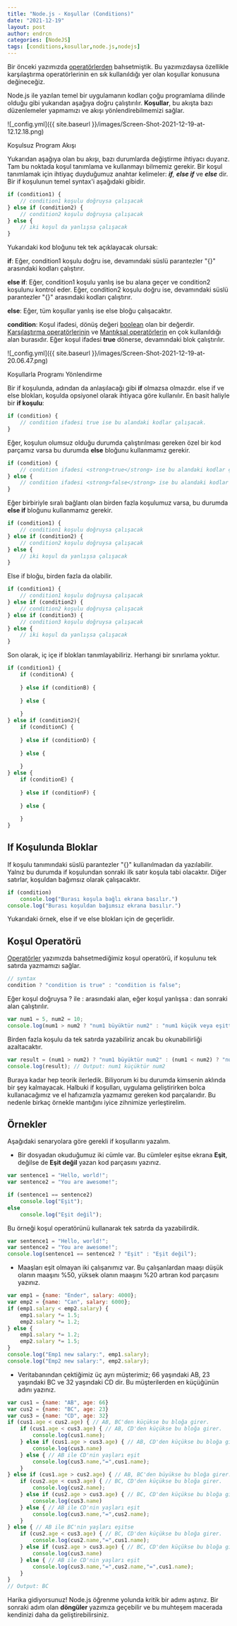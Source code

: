```yaml
---
title: "Node.js - Koşullar (Conditions)"
date: "2021-12-19"
layout: post
author: endrcn
categories: [NodeJS]
tags: [conditions,kosullar,node.js,nodejs]
---
```


Bir önceki yazımızda [operatörlerden](https://endrcn.dev/nodejs/operators/) bahsetmiştik. Bu yazımızdaysa özellikle karşılaştırma operatörlerinin en sık kullanıldığı yer olan koşullar konusuna değineceğiz.

Node.js ile yazılan temel bir uygulamanın kodları çoğu programlama dilinde olduğu gibi yukarıdan aşağıya doğru çalıştırılır. **Koşullar**, bu akışta bazı düzenlemeler yapmamızı ve akışı yönlendirebilmemizi sağlar.

![_config.yml]({{ site.baseurl }}/images/Screen-Shot-2021-12-19-at-12.12.18.png)

Koşulsuz Program Akışı

Yukarıdan aşağıya olan bu akışı, bazı durumlarda değiştirme ihtiyacı duyarız. Tam bu noktada koşul tanımlama ve kullanmayı bilmemiz gerekir. Bir koşul tanımlamak için ihtiyaç duyduğumuz anahtar kelimeler: _**if**, **else if**_ ve **_else_** dir. Bir if koşulunun temel syntax'i aşağıdaki gibidir.

```javascript
if (condition1) {
    // condition1 koşulu doğruysa çalışacak
} else if (condition2) {
    // condition2 koşulu doğruysa çalışacak
} else {
    // iki koşul da yanlışsa çalışacak
}
```

Yukarıdaki kod bloğunu tek tek açıklayacak olursak:

**if**: Eğer, condition1 koşulu doğru ise, devamındaki süslü parantezler "{}" arasındaki kodları çalıştırır.

**else if**: Eğer, condition1 koşulu yanlış ise bu alana geçer ve condition2 koşulunu kontrol eder. Eğer, condition2 koşulu doğru ise, devamındaki süslü parantezler "{}" arasındaki kodları çalıştırır.

**else**: Eğer, tüm koşullar yanlış ise else bloğu çalışacaktır.

**condition**: Koşul ifadesi, dönüş değeri [boolean](https://endrcn.dev/nodejs/data-types/#Booleans) olan bir değerdir. [Karş](https://endrcn.dev/nodejs/operators/)[ılaştırma operatörlerinin](https://endrcn.dev/nodejs/operators/#Karsilastirma_Operatorleri) ve [Mantıksal operatörlerin](https://endrcn.dev/nodejs/operators/#Mantiksal_Operatorler) en çok kullanıldığı alan burasıdır. Eğer koşul ifadesi **true** dönerse, devamındaki blok çalıştırılır.

![_config.yml]({{ site.baseurl }}/images/Screen-Shot-2021-12-19-at-20.06.47.png)

Koşullarla Programı Yönlendirme

Bir if koşulunda, adından da anlaşılacağı gibi **if** olmazsa olmazdır. else if ve else blokları, koşulda opsiyonel olarak ihtiyaca göre kullanılır. En basit haliyle bir **if koşulu**:

```javascript
if (condition) {
    // condition ifadesi true ise bu alandaki kodlar çalışacak.
}
```

Eğer, koşulun olumsuz olduğu durumda çalıştırılması gereken özel bir kod parçamız varsa bu durumda **else** bloğunu kullanmamız gerekir.

```javascript
if (condition) {
    // condition ifadesi <strong>true</strong> ise bu alandaki kodlar çalışacak.
} else {
    // condition ifadesi <strong>false</strong> ise bu alandaki kodlar çalışacak.
}
```

Eğer birbiriyle sıralı bağlantı olan birden fazla koşulumuz varsa, bu durumda **else if** bloğunu kullanmamız gerekir.

```javascript
if (condition1) {
    // condition1 koşulu doğruysa çalışacak
} else if (condition2) {
    // condition2 koşulu doğruysa çalışacak
} else {
    // iki koşul da yanlışsa çalışacak
}
```

Else if bloğu, birden fazla da olabilir.

```javascript
if (condition1) {
    // condition1 koşulu doğruysa çalışacak
} else if (condition2) {
    // condition2 koşulu doğruysa çalışacak
} else if (condition3) {
    // condition3 koşulu doğruysa çalışacak
} else {
    // iki koşul da yanlışsa çalışacak
}
```

Son olarak, iç içe if blokları tanımlayabiliriz. Herhangi bir sınırlama yoktur.

```javascript
if (condition1) {
    if (conditionA) {
        
    } else if (conditionB) {
        
    } else {
        
    }
} else if (condition2){
    if (conditionC) {
        
    } else if (conditionD) {
        
    } else {
        
    }
} else {
    if (conditionE) {
        
    } else if (conditionF) {
        
    } else {
        
    }
}
```

## If Koşulunda Bloklar

If koşulu tanımındaki süslü parantezler "{}" kullanılmadan da yazılabilir. Yalnız bu durumda if koşulundan sonraki ilk satır koşula tabi olacaktır. Diğer satırlar, koşuldan bağımsız olarak çalışacaktır.

```javascript
if (condition)
    console.log("Burası koşula bağlı ekrana basılır.")
console.log("Burası koşuldan bağımsız ekrana basılır.")
```

Yukarıdaki örnek, else if ve else blokları için de geçerlidir.

## Koşul Operatörü

[Operatörler](https://endrcn.dev/nodejs/operators/) yazımızda bahsetmediğimiz koşul operatörü, if koşulunu tek satırda yazmamızı sağlar.

```javascript
// syntax
condition ? "condition is true" : "condition is false";
```

Eğer koşul doğruysa ? ile : arasındaki alan, eğer koşul yanlışsa : dan sonraki alan çalıştırılır.

```javascript
var num1 = 5, num2 = 10;
console.log(num1 > num2 ? "num1 büyüktür num2" : "num1 küçük veya eşittir num2");
```

Birden fazla koşulu da tek satırda yazabiliriz ancak bu okunabilirliği azaltacaktır.

```javascript
var result = (num1 > num2) ? "num1 büyüktür num2" : (num1 < num2) ? "num1 küçüktür num2" : "num1 eşittir num2";
console.log(result); // Output: num1 küçüktür num2
```

Buraya kadar hep teorik ilerledik. Biliyorum ki bu durumda kimsenin aklında bir şey kalmayacak. Halbuki if koşulları, uygulama geliştirirken bolca kullanacağımız ve el hafızamızla yazmamız gereken kod parçalarıdır. Bu nedenle birkaç örnekle mantığını iyice zihnimize yerleştirelim.

## Örnekler

Aşağıdaki senaryolara göre gerekli if koşullarını yazalım.

- Bir dosyadan okuduğumuz iki cümle var. Bu cümleler eşitse ekrana **Eşit**, değilse de **Eşit değil** yazan kod parçasını yazınız.

```javascript
var sentence1 = "Hello, world!";
var sentence2 = "You are awesome!";

if (sentence1 == sentence2)
    console.log("Eşit");
else
    console.log("Eşit değil");
```

Bu örneği koşul operatörünü kullanarak tek satırda da yazabilirdik.

```javascript
var sentence1 = "Hello, world!";
var sentence2 = "You are awesome!";
console.log(sentence1 == sentence2 ? "Eşit" : "Eşit değil");
```

- Maaşları eşit olmayan iki çalışanımız var. Bu çalışanlardan maaşı düşük olanın maaşını %50, yüksek olanın maaşını %20 artıran kod parçasını yazınız.

```javascript
var emp1 = {name: "Ender", salary: 4000};
var emp2 = {name: "Can", salary: 6000};
if (emp1.salary < emp2.salary) {
    emp1.salary *= 1.5;
    emp2.salary *= 1.2;
} else {
    emp1.salary *= 1.2;
    emp2.salary *= 1.5;
}
console.log("Emp1 new salary:", emp1.salary);
console.log("Emp2 new salary:", emp2.salary);
```

- Veritabanından çektiğimiz üç ayrı müşterimiz; 66 yaşındaki AB, 23 yaşındaki BC ve 32 yaşındaki CD dir. Bu müşterilerden en küçüğünün adını yazınız.

```javascript
var cus1 = {name: "AB", age: 66}
var cus2 = {name: "BC", age: 23}
var cus3 = {name: "CD", age: 32}
if (cus1.age < cus2.age) { // AB, BC'den küçükse bu bloğa girer.
    if (cus1.age < cus3.age) { // AB, CD'den küçükse bu bloğa girer.
        console.log(cus1.name);
    } else if (cus1.age > cus3.age) { // AB, CD'den küçükse bu bloğa girer.
        console.log(cus3.name)
    } else { // AB ile CD'nin yaşları eşit
        console.log(cus3.name,"=",cus1.name);
    }
} else if (cus1.age > cus2.age) { // AB, BC'den büyükse bu bloğa girer.
    if (cus2.age < cus3.age) { // BC, CD'den küçükse bu bloğa girer.
        console.log(cus2.name);
    } else if (cus2.age > cus3.age) { // BC, CD'den küçükse bu bloğa girer.
        console.log(cus3.name)
    } else { // AB ile CD'nin yaşları eşit
        console.log(cus3.name,"=",cus2.name);
    }
} else { // AB ile BC'nin yaşları eşitse
    if (cus2.age < cus3.age) { // BC, CD'den küçükse bu bloğa girer.
        console.log(cus2.name,"=",cus1.name);
    } else if (cus2.age > cus3.age) { // BC, CD'den küçükse bu bloğa girer.
        console.log(cus3.name)
    } else { // AB ile CD'nin yaşları eşit
        console.log(cus3.name,"=",cus2.name,"=",cus1.name);
    }
}
// Output: BC
```

Harika gidiyorsunuz! Node.js öğrenme yolunda kritik bir adımı aştınız. Bir sonraki adım olan **döngüler** yazımıza geçebilir ve bu muhteşem macerada kendinizi daha da geliştirebilirsiniz.
